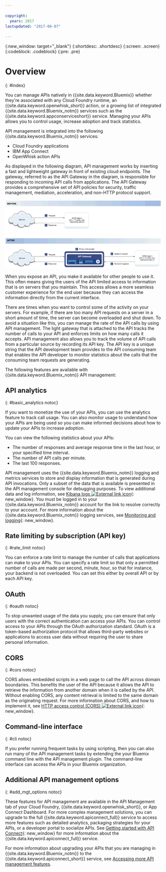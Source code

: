 ```yaml
---

copyright:
  years: 2017
lastupdated: "2017-06-07"

---
```



{:new_window: target="_blank"}
{:shortdesc: .shortdesc}
{:screen: .screen}
{:codeblock: .codeblock}
{:pre: .pre}

# Overview
{: #index}

You can manage APIs natively in {{site.data.keyword.Bluemix}} whether they're associated with any Cloud Foundry runtime, an {{site.data.keyword.openwhisk_short}} action, or a growing list of integrated {{site.data.keyword.Bluemix_notm}} services such as the {{site.data.keyword.appconserviceshort}} service. Managing your APIs allows you to control usage, increase adoption and track statistics.

API management is integrated into the following {{site.data.keyword.Bluemix_notm}} services:
* Cloud Foundry applications
* IBM App Connect
* OpenWhisk action APIs

As displayed in the following diagram, API management works by inserting a fast and lightweight gateway in front of existing cloud endpoints. The gateway, referred to as the API Gateway in the diagram, is responsible for responding to incoming API calls from applications. The API Gateway provides a comprehensive set of API policies for security, traffic management, mediation, acceleration, and non-HTTP protocol support.

![API Gateway flow.](images/bluemix-native-apim-flow.png "API management flow.")

When you expose an API, you make it available for other people to use it. This often means giving the users of the API limited access to information that is on servers that you maintain. This access allows a more seamless customer experience for the end user because they can access the information directly from the current interface.

There are times when you want to control some of the activity on your servers. For example, if there are too many API requests on a server in a short amount of time, the server can become overloaded and shut down. To avoid a situation like this, you can manage the rate of the API calls by using API management. The light gateway that is attached to the API tracks the number of calls to your API and enforces limits on how many calls it accepts. API management also allows you to track the volume of API calls from a particular source by recording its API key. The API key is a unique string that the API development team provides to the API consuming team that enables the API developer to monitor statistics about the calls that the consuming team requests are generating.  

The following features are available with {{site.data.keyword.Bluemix_notm}} API management:
## API analytics
{: #basic_analytics notoc}

If you want to monetize the use of your APIs, you can use the analytics feature to track call usage. You can also monitor usage to understand how your APIs are being used so you can make informed decisions about how to update your APIs to increase adoption.

You can view the following statistics about your APIs:
* The number of responses and average response time in the last hour, or your specified time interval.
* The number of API calls per minute.
* The last 100 responses.

API management uses the {{site.data.keyword.Bluemix_notm}} logging and metrics services to store and display information that is generated during API invocations. Only a subset of the data that is available is presented in the API management console for debugging purposes. To view additional data and log information, see [Kibana logs ![External link icon](../../icons/launch-glyph.svg "External link icon")](https://logmet.ng.bluemix.net/app/#/kibana){: new_window}. You must be logged in to your {{site.data.keyword.Bluemix_notm}} account for the link to resolve correctly to your account. For more information about the {{site.data.keyword.Bluemix_notm}} logging services, see [Monitoring and logging](../../monitor_log/monitoringandlogging.html#monitoringandlogging){: new_window}.

## Rate limiting by subscription (API key)
{: #rate_limit notoc}

You can enforce a rate limit to manage the number of calls that applications can make to your APIs. You can specify a rate limit so that only a permitted number of calls are made per second, minute, hour, so that for instance, your backend is not overloaded. You can set this either by overall API or by each API key.

## OAuth
{: #oauth notoc}

To stop unwanted usage of the data you supply, you can ensure that only users with the correct authentication can access your APIs. You can control access to your APIs through the OAuth authorization standard. OAuth is a token-based authorization protocol that allows third-party websites or applications to access user data without requiring the user to share personal information.

## CORS
{: #cors notoc}

CORS allows embedded scripts in a web page to call the API across domain boundaries. This benefits the user of the API because it allows the API to retrieve the information from another domain when it is called by the API. Without enabling CORS, any content retrieval is limited to the same domain as the originating request. For more information about CORS, and how to implement it, see [HTTP access control (CORS) ![External link icon](../../icons/launch-glyph.svg "External link icon")](https://developer.mozilla.org/en-US/docs/Web/HTTP/Access_control_CORS.html){: new_window}.

## Command-line interface
{: #cli notoc}

If you prefer running frequent tasks by using scripting, then you can also run many of the API management tasks by extending the your Bluemix command line with the API management plugin. The command-line interface can access the APIs in your Bluemix organization. 

## Additional API management options
{: #add_mgt_options notoc}

These features for API management are available in the API Management tab of your Cloud Foundry, {{site.data.keyword.openwhisk_short}}, or App Connect Dashboard. For more complex management solutions, you can upgrade to the full {{site.data.keyword.apiconnect_full}} service to access more features such as detailed analytics, packaging strategies for your APIs, or a developer portal to socialize APIs. See [Getting started with API Connect](https://console.ng.bluemix.net/docs/services/apiconnect/index.html){: new_window} for more information about the {{site.data.keyword.apiconnect_full}} service.

For more information about upgrading your APIs that you are managing in {{site.data.keyword.Bluemix_notm}} to the {{site.data.keyword.apiconnect_short}} service, see [Accessing more API management features](upgrade.html).

